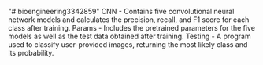 "# bioengineering3342859" 
CNN - Contains five convolutional neural network models and calculates the precision, recall, and F1 score for each class after training.
Params - Includes the pretrained parameters for the five models as well as the test data obtained after training.
Testing - A program used to classify user-provided images, returning the most likely class and its probability.




